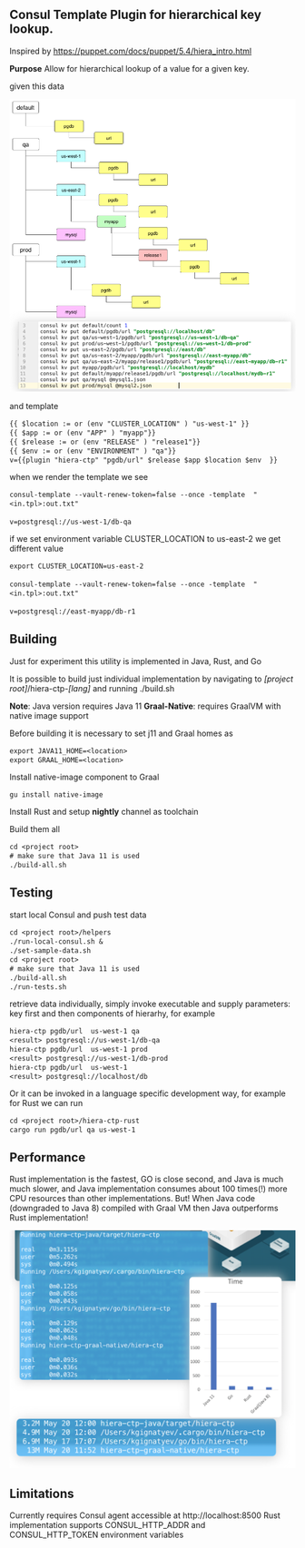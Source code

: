 Consul Template Plugin for hierarchical  key lookup.
---

Inspired by  https://puppet.com/docs/puppet/5.4/hiera_intro.html

**Purpose**
Allow for hierarchical lookup of a value for a given key. 

given this data

![](docs/data.png)

and template 

	{{ $location := or (env "CLUSTER_LOCATION" ) "us-west-1" }}
    {{ $app := or (env "APP" ) "myapp"}}
    {{ $release := or (env "RELEASE" ) "release1"}}
    {{ $env := or (env "ENVIRONMENT" ) "qa"}}
	v={{plugin "hiera-ctp" "pgdb/url" $release $app $location $env  }}


when we render the template we see
	
	consul-template --vault-renew-token=false --once -template  "<in.tpl>:out.txt"
	
	v=postgresql://us-west-1/db-qa
	
	
if we set environment variable CLUSTER_LOCATION to us-east-2 we get different value

	export CLUSTER_LOCATION=us-east-2
	
	consul-template --vault-renew-token=false --once -template  "<in.tpl>:out.txt"
	
	v=postgresql://east-myapp/db-r1	 


Building
---

Just for experiment this utility is implemented in Java, Rust, and Go

It is possible to build just individual implementation by navigating to *[project root]*/hiera-ctp-*[lang]*
 and running ./build.sh

**Note**: Java version requires Java 11
**Graal-Native**: requires GraalVM with native image support

Before building it is necessary to set j11 and Graal homes as

	export JAVA11_HOME=<location>
    export GRAAL_HOME=<location>
    
    
Install native-image component to Graal

    gu install native-image
        

Install Rust and setup **nightly** channel as toolchain
 
Build them all 

	cd <project root>
	# make sure that Java 11 is used
	./build-all.sh
  


Testing
---

start local Consul and push test data

	cd <project root>/helpers
	./run-local-consul.sh &
	./set-sample-data.sh
	cd <project root>
	# make sure that Java 11 is used
	./build-all.sh
	./run-tests.sh
	

retrieve data individually, simply invoke executable and supply parameters: key first 
and then components of hierarhy, for example  

	hiera-ctp pgdb/url  us-west-1 qa 	
	<result> postgresql://us-west-1/db-qa	
	hiera-ctp pgdb/url  us-west-1 prod
    <result> postgresql://us-west-1/db-prod
    hiera-ctp pgdb/url  us-west-1 
    <result> postgresql://localhost/db 

Or it can be invoked in a language specific development way, for example for Rust we can run

    cd <project root>/hiera-ctp-rust
	cargo run pgdb/url qa us-west-1	
	
Performance
---

Rust implementation  is the fastest, GO is close second, and Java is much much slower,
and Java implementation consumes about 100 times(!) more CPU resources than other
implementations. But! When Java code (downgraded to Java 8) 
compiled with Graal VM then Java outperforms Rust implementation!

![performance](docs/performance.png)
	



Limitations
---

Currently requires Consul agent accessible at http://localhost:8500
Rust implementation supports CONSUL_HTTP_ADDR and CONSUL_HTTP_TOKEN 
environment variables	
	
